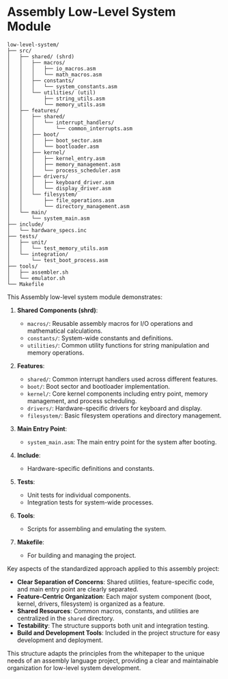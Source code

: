 # Assembly Low-Level System Module
```
low-level-system/
├── src/
│   ├── shared/ (shrd)
│   │   ├── macros/
│   │   │   ├── io_macros.asm
│   │   │   └── math_macros.asm
│   │   ├── constants/
│   │   │   └── system_constants.asm
│   │   └── utilities/ (util)
│   │       ├── string_utils.asm
│   │       └── memory_utils.asm
│   ├── features/
│   │   ├── shared/
│   │   │   └── interrupt_handlers/
│   │   │       └── common_interrupts.asm
│   │   ├── boot/
│   │   │   ├── boot_sector.asm
│   │   │   └── bootloader.asm
│   │   ├── kernel/
│   │   │   ├── kernel_entry.asm
│   │   │   ├── memory_management.asm
│   │   │   └── process_scheduler.asm
│   │   ├── drivers/
│   │   │   ├── keyboard_driver.asm
│   │   │   └── display_driver.asm
│   │   └── filesystem/
│   │       ├── file_operations.asm
│   │       └── directory_management.asm
│   └── main/
│       └── system_main.asm
├── include/
│   └── hardware_specs.inc
├── tests/
│   ├── unit/
│   │   └── test_memory_utils.asm
│   └── integration/
│       └── test_boot_process.asm
├── tools/
│   ├── assembler.sh
│   └── emulator.sh
└── Makefile
```
This Assembly low-level system module demonstrates:

1. **Shared Components (shrd)**:
   - `macros/`: Reusable assembly macros for I/O operations and mathematical calculations.
   - `constants/`: System-wide constants and definitions.
   - `utilities/`: Common utility functions for string manipulation and memory operations.

2. **Features**:
   - `shared/`: Common interrupt handlers used across different features.
   - `boot/`: Boot sector and bootloader implementation.
   - `kernel/`: Core kernel components including entry point, memory management, and process scheduling.
   - `drivers/`: Hardware-specific drivers for keyboard and display.
   - `filesystem/`: Basic filesystem operations and directory management.

3. **Main Entry Point**:
   - `system_main.asm`: The main entry point for the system after booting.

4. **Include**:
   - Hardware-specific definitions and constants.

5. **Tests**:
   - Unit tests for individual components.
   - Integration tests for system-wide processes.

6. **Tools**:
   - Scripts for assembling and emulating the system.

7. **Makefile**:
   - For building and managing the project.

Key aspects of the standardized approach applied to this assembly project:

- **Clear Separation of Concerns**: Shared utilities, feature-specific code, and main entry point are clearly separated.
- **Feature-Centric Organization**: Each major system component (boot, kernel, drivers, filesystem) is organized as a feature.
- **Shared Resources**: Common macros, constants, and utilities are centralized in the `shared` directory.
- **Testability**: The structure supports both unit and integration testing.
- **Build and Development Tools**: Included in the project structure for easy development and deployment.

This structure adapts the principles from the whitepaper to the unique needs of an assembly language project, providing a clear and maintainable organization for low-level system development.
